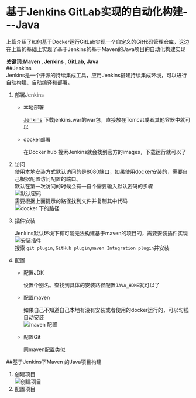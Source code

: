 # 基于Jenkins GitLab实现的自动化构建---Java  

上篇介绍了如何基于Docker运行GitLab实现一个自定义的Git代码管理仓库，这边在上篇的基础上实现了基于Jenkins的基于Maven的Java项目的自动化构建实现   

__关键词:Maven , Jenkins , GitLab, Java__    
##Jenkins   
Jenkins是一个开源的持续集成工具，应用Jenkins搭建持续集成环境，可以进行自动构建、自动编译和部署。  

1. 部署Jenkins  
    * 本地部署
      
        [Jenkins](http://jenkins-ci.org/) 下载jenkins.war的war包，直接放在Tomcat或者其他容器中就可以   
    * docker部署  
        
        在Docker hub 搜索Jenkins就会找到官方的images，下载运行就可以了  

2. 访问  
    使用本地安装方式默认访问的是8080端口，如果使用docker安装的，需要自己根据配置访问配置的端口。  
    默认在第一次访问的时候会有一自个需要输入默认密码的步骤  
    ![默认密码](http://omy43wh36.bkt.clouddn.com/Snip20171109_15.png)  
    需要根据上面提示的路径找到文件并复制其中代码   
    ![docker 下的路径](http://omy43wh36.bkt.clouddn.com/Snip20171109_16.png)  

3. 插件安装    

    Jenkins默认环境下有可能无法构建基于maven的项目的，需要安装插件实现  
    ![安装插件](http://omy43wh36.bkt.clouddn.com/Snip20171110_22.png)     
    搜索 `git plugin`, `GitHub plugin`,`maven Integration plugin`并安装  
    
4. 配置  
    * 配置JDK    
    
        设置个别名。查找到具体的安装路径配置`JAVA_HOME`就可以了 
    * 配置maven  
    
      如果自己不知道自己本地有没有安装或者使用的docker运行的，可以勾线 自动安装  
          ![maven 配置](http://omy43wh36.bkt.clouddn.com/5999951-1be31e27361f4991.png)  
    * 配置Git   
     
        同maven配置类似  



##基于Jenkins下Maven 的Java项目构建  
1. 创建项目  
    ![创建项目](http://omy43wh36.bkt.clouddn.com/Snip20171109_21.png)
2. 配置项目  
    

















